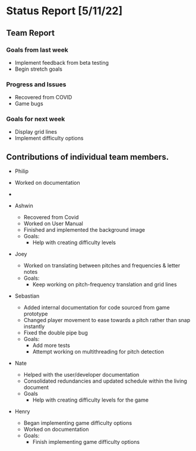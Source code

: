 # Status Report [5/11/22]

## Team Report
### Goals from last week
* Implement feedback from beta testing
* Begin stretch goals
### Progress and Issues
* Recovered from COVID
* Game bugs
### Goals for next week
* Display grid lines
* Implement difficulty options



## Contributions of individual team members.
* Philip
 * Worked on documentation
 * 


* Ashwin
  * Recovered from Covid
  * Worked on User Manual
  * Finished and implemented the background image
  * Goals: 
    * Help with creating difficulty levels  
* Joey
  * Worked on translating between pitches and frequencies & letter notes
  * Goals:
    * Keep working on pitch-frequency translation and grid lines


* Sebastian
  * Added internal documentation for code sourced from game prototype
  * Changed player movement to ease towards a pitch rather than snap instantly
  * Fixed the double pipe bug
  * Goals: 
    * Add more tests
    * Attempt working on multithreading for pitch detection

* Nate
  * Helped with the user/developer documentation
  * Consolidated redundancies and updated schedule within the living document
  * Goals
    * Help with creating difficulty levels for the game


* Henry
  * Began implementing game difficulty options
  * Worked on documentation
  * Goals:
    * Finish implementing game difficulty options
